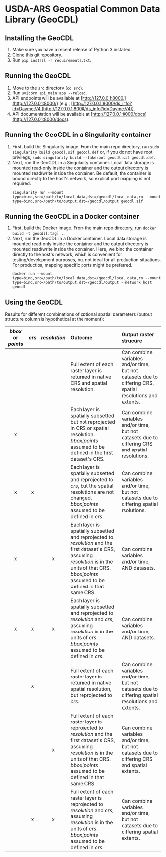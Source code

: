# USDA-ARS Geospatial Common Data Library (GeoCDL)

## Installing the GeoCDL

1. Make sure you have a recent release of Python 3 installed.
1. Clone this git repository.
1. Run `pip install -r requirements.txt`.


## Running the GeoCDL

1. Move to the `src` directory (`cd src`).
1. Run `uvicorn api_main:app --reload`.
1. API endpoints will be available at [http://127.0.0.1:8000/](http://127.0.0.1:8000/) (e.g., [http://127.0.0.1:8000/ds_info?id=DaymetV4](http://127.0.0.1:8000/ds_info?id=DaymetV4)).
1. API documentation will be available at [http://127.0.0.1:8000/docs](http://127.0.0.1:8000/docs).


## Running the GeoCDL in a Singularity container

1. First, build the Singularity image.  From the main repo directory, run `sudo singularity build geocdl.sif geocdl.def` or, if you do not have root privilegs, `sudo singularity build --fakeroot geocdl.sif geocdl.def`.
1. Next, run the GeoCDL in a Singularity container.  Local data storage is mounted read-only inside the container and the output directory is mounted read/write inside the container.  Be default, the container is bound directly to the host's network, so explicit port mapping is not required.
    ```
    singularity run --mount type=bind,src=/path/to/local_data,dst=/geocdl/local_data,ro --mount type=bind,src=/path/to/output,dst=/geocdl/output geocdl.sif
    ```


## Running the GeoCDL in a Docker container

1. First, build the Docker image.  From the main repo directory, run `docker build -t geocdl[:tag] .`.
1. Next, run the GeoCDL in a Docker container.  Local data storage is mounted read-only inside the container and the output directory is mounted read/write inside the container.  Here, we bind the container directly to the host's network, which is convenient for testing/development purposes, but not ideal for all production situations.  For production, mapping specific ports might be preferred.
    ```
    docker run --mount type=bind,src=/path/to/local_data,dst=/geocdl/local_data,ro --mount type=bind,src=/path/to/output,dst=/geocdl/output --network host geocdl
    ```


## Using the GeoCDL

Results for different combinations of optional spatial parameters (output structure column is hypothetical at the moment):

| *bbox* or *points*	| *crs*	| *resolution*	| Outcome 	| Output raster strucure 	|
| :---:					| :---:	| :---:			|  :---		| :---						|
| 						|		|				| Full extent of each raster layer is returned in native CRS and spatial resolution. | Can combine variables and/or time, but not datasets due to differing CRS, spatial resolutions and extents. | 
| x						|		|				| Each layer is spatially subsetted but not reprojected in CRS or spatial resolution. *bbox*/*points* assumed to be defined in the first dataset's CRS.| Can combine variables and/or time, but not datasets due to differing CRS and spatial resolutions. |
| x						| x		|				| Each layer is spatially subsetted and reprojected to *crs*, but the spatial resolutions are not changed. *bbox*/*points* assumed to be defined in *crs*.| Can combine variables and/or time, but not datasets due to differing spatial rsolutions. |
| x						|		| x				| Each layer is spatially subsetted and reprojected to *resolution* and the first dataset's CRS, assuming *resolution* is in the units of that CRS. *bbox*/*points* assumed to be defined in that same CRS.| Can combine variables and/or time, AND datasets. |
| x						| x		| x				| Each layer is spatially subsetted and reprojected to *resolution* and *crs*, assuming *resolution* is in the units of *crs*. *bbox*/*points* assumed to be defined in *crs*.| Can combine variables and/or time, AND datasets. |
| 						| x		|				| Full extent of each raster layer is returned in native spatial resolution, but reprojected to *crs*. | Can combine variables and/or time, but not datasets due to differing spatial resolutions and extents. |
| 						|		| x				| Full extent of each raster layer is reprojected to *resolution* and the first dataset's CRS, assuming *resolution* is in the units of that CRS. *bbox*/*points* assumed to be defined in that same CRS. | Can combine variables and/or time, but not datasets due to differing CRS and spatial extents. |
| 						| x		| x				| Full extent of each raster layer is reprojected to *resolution* and *crs*, assuming *resolution* is in the units of *crs*. *bbox*/*points* assumed to be defined in *crs*. | Can combine variables and/or time, but not datasets due to differing spatial extents. |
